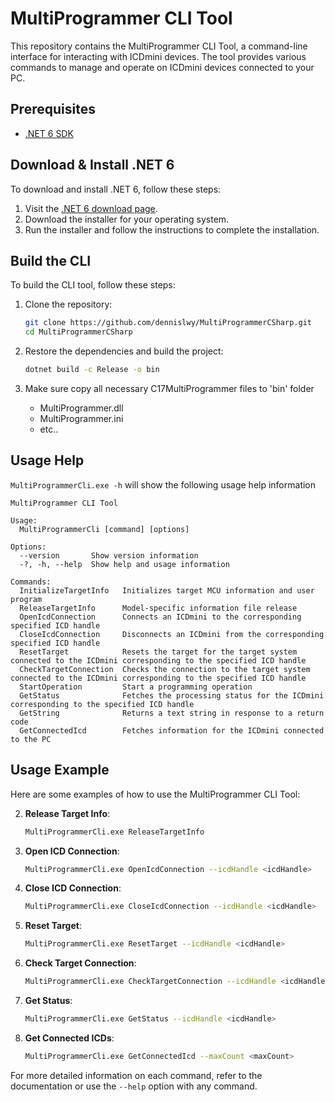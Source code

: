 # MultiProgrammer CLI Tool

This repository contains the MultiProgrammer CLI Tool, a command-line interface for interacting with ICDmini devices. The tool provides various commands to manage and operate on ICDmini devices connected to your PC.

## Prerequisites

- [.NET 6 SDK](https://dotnet.microsoft.com/download/dotnet/6.0)

## Download & Install .NET 6

To download and install .NET 6, follow these steps:

1. Visit the [.NET 6 download page](https://dotnet.microsoft.com/download/dotnet/6.0).
2. Download the installer for your operating system.
3. Run the installer and follow the instructions to complete the installation.

## Build the CLI

To build the CLI tool, follow these steps:

1. Clone the repository:
    ```sh
    git clone https://github.com/dennislwy/MultiProgrammerCSharp.git
    cd MultiProgrammerCSharp
    ```

2. Restore the dependencies and build the project:
    ```sh
    dotnet build -c Release -o bin
    ```

3. Make sure copy all necessary C17MultiProgrammer files to 'bin' folder
    - MultiProgrammer.dll
    - MultiProgrammer.ini
    - etc..

## Usage Help
`MultiProgrammerCli.exe -h` will show the following usage help information

```
MultiProgrammer CLI Tool

Usage:
  MultiProgrammerCli [command] [options]

Options:
  --version       Show version information
  -?, -h, --help  Show help and usage information

Commands:
  InitializeTargetInfo   Initializes target MCU information and user program
  ReleaseTargetInfo      Model-specific information file release
  OpenIcdConnection      Connects an ICDmini to the corresponding specified ICD handle
  CloseIcdConnection     Disconnects an ICDmini from the corresponding specified ICD handle
  ResetTarget            Resets the target for the target system connected to the ICDmini corresponding to the specified ICD handle
  CheckTargetConnection  Checks the connection to the target system connected to the ICDmini corresponding to the specified ICD handle
  StartOperation         Start a programming operation
  GetStatus              Fetches the processing status for the ICDmini corresponding to the specified ICD handle
  GetString              Returns a text string in response to a return code
  GetConnectedIcd        Fetches information for the ICDmini connected to the PC
```

## Usage Example

Here are some examples of how to use the MultiProgrammer CLI Tool:

<!-- 1. **Initialize Target Info**:
    ```sh
    MultiProgrammerCli.exe InitializeTargetInfo --targetInfo <targetInfo> --userInfo <userInfo>
    ``` -->

2. **Release Target Info**:
    ```sh
   MultiProgrammerCli.exe ReleaseTargetInfo
    ```

3. **Open ICD Connection**:
    ```sh
    MultiProgrammerCli.exe OpenIcdConnection --icdHandle <icdHandle>
    ```

4. **Close ICD Connection**:
    ```sh
    MultiProgrammerCli.exe CloseIcdConnection --icdHandle <icdHandle>
    ```

5. **Reset Target**:
    ```sh
    MultiProgrammerCli.exe ResetTarget --icdHandle <icdHandle>
    ```

6. **Check Target Connection**:
    ```sh
    MultiProgrammerCli.exe CheckTargetConnection --icdHandle <icdHandle>
    ```

7. **Get Status**:
    ```sh
    MultiProgrammerCli.exe GetStatus --icdHandle <icdHandle>
    ```

8. **Get Connected ICDs**:
    ```sh
    MultiProgrammerCli.exe GetConnectedIcd --maxCount <maxCount>
    ```

For more detailed information on each command, refer to the documentation or use the `--help` option with any command.
